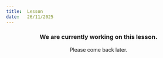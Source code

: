 ```yaml
---
title:  Lesson
date:   26/11/2025
---
```


### <center>We are currently working on this lesson.</center>
<center>Please come back later.</center>